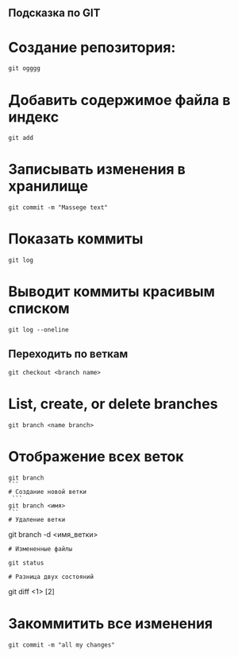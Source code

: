 ## Подсказка по GIT 

# Создание репозитория:
```
git ogggg

```
# Добавить содержимое файла в индекс

```
git add
```
# Записывать изменения в хранилище
```
git commit -m "Massege text"
```
# Показать коммиты
```
git log
```
# Выводит коммиты красивым списком
```
git log --oneline
```
## Переходить по веткам
```
git checkout <branch name>
```
#  List, create, or delete branches
```
git branch <name branch>   
```
# Отображение всех веток

````
git branch
```
# Создание новой ветки
 ```
git branch <имя>
```
# Удаление ветки 
````
git branch -d <имя_ветки>
```
# Измененные файлы 

git status

# Разница двух состояний 
```
git diff <1> [2]

# Закоммитить все изменения
```
git commit -m "all my changes"